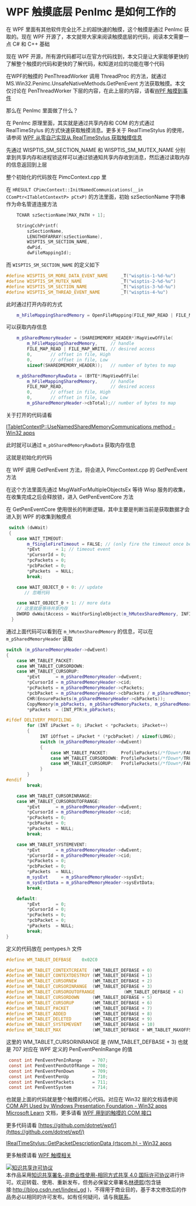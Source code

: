 # WPF 触摸底层 PenImc 是如何工作的

在 WPF 里面有其他软件完全比不上的超快速的触摸，这个触摸是通过 PenImc 获取的。现在 WPF 开源了，本文就带大家来阅读触摸底层的代码，阅读本文需要一点 C# 和 C++ 基础

<!--more-->
<!-- CreateTime:4/19/2020 5:23:45 PM -->



现在 WPF 开源，所有源代码都可以在官方代码找到，本文只是让大家能够更快的了解整个触摸的代码和更快的了解代码，和知道对应的功能在哪个代码

在WPF的触摸的 PenThreadWorker 调用 ThreadProc 的方法，就通过 MS.Win32.Penimc.UnsafeNativeMethods.GetPenEvent 方法获取触摸。本文仅讨论在 PenThreadWorker 下层的内容，在此上层的内容，请看[WPF 触摸到事件](https://blog.lindexi.com/post/WPF-%E8%A7%A6%E6%91%B8%E5%88%B0%E4%BA%8B%E4%BB%B6.html)

那么在 PenImc 里面做了什么？

在 PenImc 原理里面，其实就是通过共享内存和 COM 的方式通过 RealTimeStylus 的方式快速获取触摸消息。更多关于 RealTimeStylus 的使用，请参阅 [WPF 从零自己实现从 RealTimeStylus 获取触摸信息](https://blog.lindexi.com/post/WPF-%E4%BB%8E%E9%9B%B6%E8%87%AA%E5%B7%B1%E5%AE%9E%E7%8E%B0%E4%BB%8E-RealTimeStylus-%E8%8E%B7%E5%8F%96%E8%A7%A6%E6%91%B8%E4%BF%A1%E6%81%AF.html )

先通过 WISPTIS_SM_SECTION_NAME 和 WISPTIS_SM_MUTEX_NAME 分别拿到共享内存和进程锁这样可以通过锁通知共享内存收到消息，然后通过读取内存的信息返回到上层

整个初始化的代码放在 PimcContext.cpp 里

在 `HRESULT CPimcContext::InitNamedCommunications(__in CComPtr<ITabletContextP> pCtxP)` 的方法里面，初始 szSectionName 字符串作为命名管道连接方法

```C++
    TCHAR szSectionName[MAX_PATH + 1];

    StringCchPrintf(
        szSectionName,
        LENGTHOFARRAY(szSectionName),
        WISPTIS_SM_SECTION_NAME,
        dwPid,
        dwFileMappingId);
```

而 `WISPTIS_SM_SECTION_NAME` 的定义如下

```C++
#define WISPTIS_SM_MORE_DATA_EVENT_NAME     _T("wisptis-1-%d-%u")
#define WISPTIS_SM_MUTEX_NAME               _T("wisptis-2-%d-%u")
#define WISPTIS_SM_SECTION_NAME             _T("wisptis-3-%d-%u")
#define WISPTIS_SM_THREAD_EVENT_NAME        _T("wisptis-4-%u")
```

此时通过打开内存的方式

```C++
    m_hFileMappingSharedMemory = OpenFileMapping(FILE_MAP_READ | FILE_MAP_WRITE, FALSE, szSectionName);
```

可以获取内存信息

```C++
    m_pSharedMemoryHeader = (SHAREDMEMORY_HEADER*)MapViewOfFile(
        m_hFileMappingSharedMemory,     // handle
        FILE_MAP_READ | FILE_MAP_WRITE, // desired access
        0,       // offset in file, High
        0,       // offset in file, Low
        sizeof(SHAREDMEMORY_HEADER));   // number of bytes to map

    m_pbSharedMemoryRawData = (BYTE*)MapViewOfFile(
        m_hFileMappingSharedMemory,     // handle
        FILE_MAP_READ,                  // desired access
        0,       // offset in file, High
        0,       // offset in file, Low
        m_pSharedMemoryHeader->cbTotal);// number of bytes to map
```

关于打开的代码请看

[ITabletContextP::UseNamedSharedMemoryCommunications method - Win32 apps](https://docs.microsoft.com/en-us/windows/win32/tablet/itabletcontextp-usenamedsharedmemorycommunications )

此时就可以通过 `m_pbSharedMemoryRawData` 获取内存信息

这就是初始化的代码

在 WPF 调用 GetPenEvent 方法，将会进入 PimcContext.cpp 的 GetPenEvent 方法

在这个方法里面先通过 MsgWaitForMultipleObjectsEx 等待 Wisp 服务的收集，在收集完成之后会释放锁，进入 GetPenEventCore 方法

在 GetPenEventCore 使用很长的判断逻辑，其中主要是判断当前是获取数据才会进入到 WPF 的收集到触摸点

```C++
 switch (dwWait)
 {
    case WAIT_TIMEOUT:
        m_fSingleFireTimeout = FALSE; // (only fire the timeout once before more data shows up)
        *pEvt      = 1; // timeout event
        *pCursorId = 0;
        *pcPackets = 0;
        *pcbPacket = 0;
        *pPackets  = NULL;
        break;

    case WAIT_OBJECT_0 + 0: // update
       // 忽略代码

    case WAIT_OBJECT_0 + 1: // more data
    // 这里就是等待共享内存
    DWORD dwWaitAccess = WaitForSingleObject(m_hMutexSharedMemory, INFINITE);
  }
```

通过上面代码可以看到在 `m_hMutexSharedMemory` 的信息，可以在 `m_pSharedMemoryHeader` 读取

```C++
switch (m_pSharedMemoryHeader->dwEvent)
{
    case WM_TABLET_PACKET:
    case WM_TABLET_CURSORDOWN:
    case WM_TABLET_CURSORUP:
        *pEvt      = m_pSharedMemoryHeader->dwEvent;
        *pCursorId = m_pSharedMemoryHeader->cid;
        *pcPackets = m_pSharedMemoryHeader->cPackets;
        *pcbPacket = m_pSharedMemoryHeader->cbPackets / m_pSharedMemoryHeader->cPackets;
        CHR(EnsurePackets(m_pSharedMemoryHeader->cbPackets));
        CopyMemory(m_pbPackets, m_pbSharedMemoryPackets, m_pSharedMemoryHeader->cbPackets);
        *pPackets  = (INT_PTR)m_pbPackets;

#ifdef DELIVERY_PROFILING
        for (INT iPacket = 0; iPacket < *pcPackets; iPacket++)
        {
             INT iOffset = iPacket * (*pcbPacket) / sizeof(LONG);
             switch (m_pSharedMemoryHeader->dwEvent)
             {
                 case WM_TABLET_PACKET:     ProfilePackets(/*fDown*/FALSE, /*fUp*/FALSE, ((LONG*)m_pbSharedMemoryPackets)[iOffset + 0], ((LONG*)m_pbSharedMemoryPackets)[iOffset + 1]); break;
                 case WM_TABLET_CURSORDOWN: ProfilePackets(/*fDown*/TRUE,  /*fUp*/FALSE, ((LONG*)m_pbSharedMemoryPackets)[iOffset + 0], ((LONG*)m_pbSharedMemoryPackets)[iOffset + 1]); break;
                 case WM_TABLET_CURSORUP:   ProfilePackets(/*fDown*/FALSE, /*fUp*/TRUE,  ((LONG*)m_pbSharedMemoryPackets)[iOffset + 0], ((LONG*)m_pbSharedMemoryPackets)[iOffset + 1]); break;
             }
        }
#endif
        break;

    case WM_TABLET_CURSORINRANGE:
    case WM_TABLET_CURSOROUTOFRANGE:
        *pEvt      = m_pSharedMemoryHeader->dwEvent;
        *pCursorId = m_pSharedMemoryHeader->cid;
        *pcPackets = 0;
        *pcbPacket = 0;
        *pPackets  = NULL;
        break;

    case WM_TABLET_SYSTEMEVENT:
        *pEvt      = m_pSharedMemoryHeader->dwEvent;
        *pCursorId = m_pSharedMemoryHeader->cid;
        *pcPackets = 0;
        *pcbPacket = 0;
        *pPackets  = NULL;
        m_sysEvt     = m_pSharedMemoryHeader->sysEvt;
        m_sysEvtData = m_pSharedMemoryHeader->sysEvtData;
        break;

    default:
        *pEvt      = 0;
        *pCursorId = 0;
        *pcPackets = 0;
        *pcbPacket = 0;
        *pPackets  = NULL;
        break;
}
```


定义的代码放在 pentypes.h 文件

```C++
#define WM_TABLET_DEFBASE    0x02C0

#define WM_TABLET_CONTEXTCREATE  (WM_TABLET_DEFBASE + 0)
#define WM_TABLET_CONTEXTDESTROY (WM_TABLET_DEFBASE + 1)
#define WM_TABLET_CURSORNEW      (WM_TABLET_DEFBASE + 2)
#define WM_TABLET_CURSORINRANGE  (WM_TABLET_DEFBASE + 3)
#define WM_TABLET_CURSOROUTOFRANGE           (WM_TABLET_DEFBASE + 4)
#define WM_TABLET_CURSORDOWN     (WM_TABLET_DEFBASE + 5)
#define WM_TABLET_CURSORUP       (WM_TABLET_DEFBASE + 6)
#define WM_TABLET_PACKET         (WM_TABLET_DEFBASE + 7)
#define WM_TABLET_ADDED          (WM_TABLET_DEFBASE + 8)
#define WM_TABLET_DELETED        (WM_TABLET_DEFBASE + 9)
#define WM_TABLET_SYSTEMEVENT    (WM_TABLET_DEFBASE + 10)
#define WM_TABLET_MAX            (WM_TABLET_DEFBASE + WM_TABLET_MAXOFFSET)
```

这里的 WM_TABLET_CURSORINRANGE 是 (WM_TABLET_DEFBASE + 3) 也就是 707 对应在 WPF 定义的 PenEventPenInRange 的值

```csharp
 const int PenEventPenInRange    = 707;
 const int PenEventPenOutOfRange = 708;
 const int PenEventPenDown       = 709;
 const int PenEventPenUp         = 710;
 const int PenEventPackets       = 711;
 const int PenEventSystem        = 714;
```

也就是上面的代码就是整个触摸的核心代码。对应在 Win32 层的文档请参阅 [COM API Used by Windows Presentation Foundation - Win32 apps Microsoft Learn](https://learn.microsoft.com/en-us/windows/win32/tablet/com-apis-used-by-windows-presentation-foundation ) 文档，更多请看 [WPF 用到的触摸的 COM 接口](https://blog.lindexi.com/post/WPF-%E7%94%A8%E5%88%B0%E7%9A%84%E8%A7%A6%E6%91%B8%E7%9A%84-COM-%E6%8E%A5%E5%8F%A3.html )

更多代码请看 [https://github.com/dotnet/wpf/](https://github.com/dotnet/wpf/) 

[IRealTimeStylus::GetPacketDescriptionData (rtscom.h) - Win32 apps](https://docs.microsoft.com/zh-cn/windows/win32/api/rtscom/nf-rtscom-irealtimestylus-getpacketdescriptiondata?redirectedfrom=MSDN )

更多触摸请看 [WPF 触摸相关](https://blog.lindexi.com/post/WPF-%E8%A7%A6%E6%91%B8%E7%9B%B8%E5%85%B3.html )

<a rel="license" href="http://creativecommons.org/licenses/by-nc-sa/4.0/"><img alt="知识共享许可协议" style="border-width:0" src="https://licensebuttons.net/l/by-nc-sa/4.0/88x31.png" /></a><br />本作品采用<a rel="license" href="http://creativecommons.org/licenses/by-nc-sa/4.0/">知识共享署名-非商业性使用-相同方式共享 4.0 国际许可协议</a>进行许可。欢迎转载、使用、重新发布，但务必保留文章署名[林德熙](http://blog.csdn.net/lindexi_gd)(包含链接:http://blog.csdn.net/lindexi_gd )，不得用于商业目的，基于本文修改后的作品务必以相同的许可发布。如有任何疑问，请与我[联系](mailto:lindexi_gd@163.com)。
